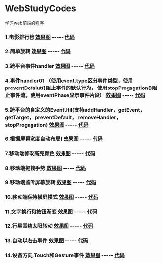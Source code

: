 # WebStudyCodes
学习web前端的程序

### 1.电影排行榜  [效果图](http://htmlpreview.github.com/?https://github.com/agelessman/WebStudyCodes/blob/master/TopFilms.html)  ----- [代码](https://github.com/agelessman/WebStudyCodes/blob/master/TopFilms.html)

### 2.简单旋转  [效果图](http://htmlpreview.github.com/?https://github.com/agelessman/WebStudyCodes/blob/master/3DRotate.html)  ----- [代码](https://github.com/agelessman/WebStudyCodes/blob/master/3DRotate.html)

### 3.跨平台事件handler  [效果图](http://htmlpreview.github.com/?https://github.com/agelessman/WebStudyCodes/blob/master/CrossBrowserEventHandler.html)  ----- [代码](https://github.com/agelessman/WebStudyCodes/blob/master/CrossBrowserEventHandler.html)

### 4.事件handler01 （使用event.type区分事件类型，使用preventDefalut()阻止事件的默认行为， 使用stopProgagation()阻止事件流，使用eventPhase显示事件片段） [效果图](http://htmlpreview.github.com/?https://github.com/agelessman/WebStudyCodes/blob/master/EventHandler01.html)  ----- [代码](https://github.com/agelessman/WebStudyCodes/blob/master/EventHandler01.html)

### 5.跨平台的自定义的EventUtil(支持addHandler，getEvent， getTarget， preventDefault， removeHandler， stopProgagation) [效果图](http://htmlpreview.github.com/?https://github.com/agelessman/WebStudyCodes/blob/master/CrossBrowserEventUtil.html)  ----- [代码](https://github.com/agelessman/WebStudyCodes/blob/master/CrossBrowserEventUtil.html)

### 6.根据屏幕宽度自动布局) [效果图](http://htmlpreview.github.com/?https://github.com/agelessman/WebStudyCodes/blob/master/ch01r07.html)  ----- [代码](https://github.com/agelessman/WebStudyCodes/blob/master/ch01r07.html)

### 7.移动端修改高亮颜色 [效果图](http://htmlpreview.github.com/?https://github.com/agelessman/WebStudyCodes/blob/master/ch02r03.html)  ----- [代码](https://github.com/agelessman/WebStudyCodes/blob/master/ch02r03.html)

### 8.移动端拖拽手势 [效果图](http://htmlpreview.github.com/?https://github.com/agelessman/WebStudyCodes/blob/master/ch03r01.html)  ----- [代码](https://github.com/agelessman/WebStudyCodes/blob/master/ch03r01.html)


### 9.移动端监听屏幕旋转 [效果图](http://htmlpreview.github.com/?https://github.com/agelessman/WebStudyCodes/blob/master/ch03r02.html)  ----- [代码](https://github.com/agelessman/WebStudyCodes/blob/master/ch03r02.html)

### 10.移动端保持横屏模式 [效果图](http://htmlpreview.github.com/?https://github.com/agelessman/WebStudyCodes/blob/master/ch03r02_a.html)  ----- [代码](https://github.com/agelessman/WebStudyCodes/blob/master/ch03r02_a.html)


### 11.文字换行和按钮渐变 [效果图](http://htmlpreview.github.com/?https://github.com/agelessman/WebStudyCodes/blob/master/Overflow.html)  ----- [代码](https://github.com/agelessman/WebStudyCodes/blob/master/Overflow.html)

### 12.行星围绕太阳转动 [效果图](http://htmlpreview.github.com/?https://github.com/agelessman/WebStudyCodes/blob/master/SubRuning.html)  ----- [代码](https://github.com/agelessman/WebStudyCodes/blob/master/SubRuning.html)

### 13.自动以右击事件 [效果图](http://htmlpreview.github.com/?https://github.com/agelessman/WebStudyCodes/blob/master/ContextMenu.html)  ----- [代码](https://github.com/agelessman/WebStudyCodes/blob/master/ContextMenu.html)

### 14.设备方向,Touch和Gesture事件 [效果图](http://htmlpreview.github.com/?https://github.com/agelessman/WebStudyCodes/blob/master/DeviceEvent.html)  ----- [代码](https://github.com/agelessman/WebStudyCodes/blob/master/DeviceEvent.html)